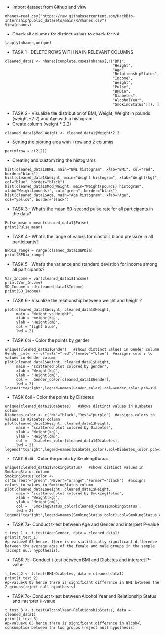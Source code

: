 * Import dataset from Github and view
```
nhanes=read.csv("https://raw.githubusercontent.com/HackBio-Internship/public_datasets/main/R/nhanes.csv")
View(nhanes)
```

* Check all columns for distinct values to check for NA
```
lapply(nhanes,unique)
```

* TASK 1 - DELETE ROWS WITH NA IN RELEVANT COLUMNS
```
cleaned_data1 <- nhanes[complete.cases(nhanes[,c("BMI",
                                                 "Height",
                                                 "Age",
                                                 "RelationshipStatus",
                                                 "Income",
                                                 "Weight",
                                                 "Pulse",
                                                 "BPDia",
                                                 "Diabetes",
                                                 "AlcoholYear",
                                                 "SmokingStatus")]), ]
```


* TASK 2 - Visualize the distribution of BMI, Weight, Weight in pounds (weight *2.2) and Age with a histogram.
* Create column (weight * 2.2)
```
cleaned_data1$Mod_Weight <- cleaned_data1$Weight*2.2
```
* Setting the plotting area with 1 row and 2 columns
```
par(mfrow = c(2,2)) 
```

* Creating and customizing the histograms
```
hist(cleaned_data1$BMI, main="BMI histogram", xlab="BMI", col="red", border="black")
hist(cleaned_data1$Weight, main="Weight histogram", xlab="Weight(kg)", col="blue", border="black")
hist(cleaned_data1$Mod_Weight, main="Weight(pounds) histogram", xlab="Weight(pounds)", col="green", border="black")
hist(cleaned_data1$Age, main="Age histogram", xlab="Age", col="yellow", border="black")
```


* TASK 3 - What’s the mean 60-second pulse rate for all participants in the data?
```
Pulse_mean = mean(cleaned_data1$Pulse)
print(Pulse_mean)
```


* TASK 4 - What’s the range of values for diastolic blood pressure in all participants?
```
BPDia_range = range(cleaned_data1$BPDia)
print(BPDia_range)
```


* TASK 5 - What’s the variance and standard deviation for income among all participants?
```
Var_Income = var(cleaned_data1$Income)
print(Var_Income)
SD_Income = sd(cleaned_data1$Income)
print(SD_Income)
```


* TASK 6 - Visualize the relationship between weight and height ?
```
plot(cleaned_data1$Weight, cleaned_data1$Height, 
     main = "Weight vs Height",
     xlab = "Weight(kg)",
     ylab = "Height(cm)",
     col = "light blue",
     lwd = 2)
```

* TASK 6bi - Color the points by gender
```
unique(cleaned_data1$Gender)   #shows distinct values in Gender column
Gender_color <- c("male"="red","female"="blue")  #assigns colors to values in Gender column
plot(cleaned_data1$Weight, cleaned_data1$Height, 
     main = "scattered plot colored by gender",
     xlab = "Weight(kg)",
     ylab = "Height(cm)",
     col =   Gender_color[cleaned_data1$Gender],
     lwd = 2)
legend("topright",legend=names(Gender_color),col=Gender_color,pch=19)
```

* TASK 6bii - Color the points by Diabetes
```
unique(cleaned_data1$Diabetes)   #shows distinct values in Diabetes column
Diabetes_color <- c("No"="black","Yes"="purple")  #assigns colors to values in Diabetes column
plot(cleaned_data1$Weight, cleaned_data1$Height, 
     main = "scattered plot colored by Diabetes",
     xlab = "Weight(kg)",
     ylab = "Height(cm)",
     col =   Diabetes_color[cleaned_data1$Diabetes],
     lwd = 2)
legend("topright",legend=names(Diabetes_color),col=Diabetes_color,pch=19)
```

* TASK 6biii - Color the points by SmokingStatus
```
unique(cleaned_data1$SmokingStatus)   #shows distinct values in SmokingStatus column
SmokingStatus_color <- c("Current"="green","Never"="orange","Former"="black")  #assigns colors to values in SmokingStatus column
plot(cleaned_data1$Weight, cleaned_data1$Height, 
     main = "scattered plot colored by SmokingStatus",
     xlab = "Weight(kg)",
     ylab = "Height(cm)",
     col =   SmokingStatus_color[cleaned_data1$SmokingStatus],
     lwd = 2)
legend("topright",legend=names(SmokingStatus_color),col=SmokingStatus_color,pch=19)
```



* TASK 7a- Conduct t-test between Age and Gender and interpret P-value
```
t_test_1 <- t.test(Age~Gender, data = cleaned_data1)
print(t_test_1)
#p-value>0.05 hence, there is no statistically significant difference between the average ages of the female and male groups in the sample (accept null hypothesis).
```

* TASK 7b- Conduct t-test between BMI and Diabetes and interpret P-value
```
t_test_2 <- t.test(BMI~Diabetes, data = cleaned_data1)
print(t_test_2)
#p-value<0.05 hence there is significant difference in BMI between the 2 groups(reject null hypothesis)
```

* TASK 7c- Conduct t-test between Alcohol Year and Relationship Status and interpret P-value
```
t_test_3 <- t.test(AlcoholYear~RelationshipStatus, data = cleaned_data1)
print(t_test_3)
#p-value<0.05 hence there is significant difference in alcohol consumption between the two groups (reject null hypothesis)
```
